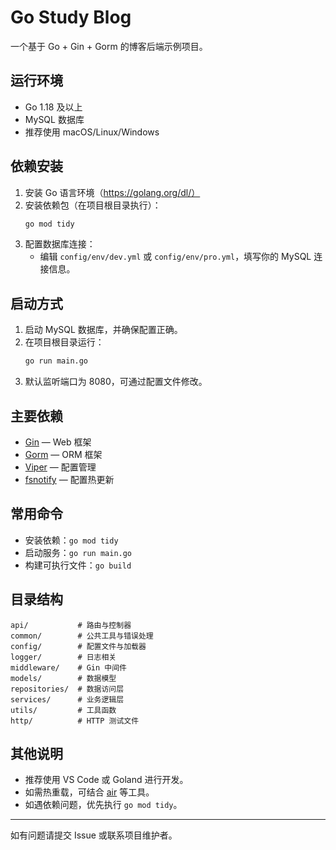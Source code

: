 # Go Study Blog

一个基于 Go + Gin + Gorm 的博客后端示例项目。

## 运行环境
- Go 1.18 及以上
- MySQL 数据库
- 推荐使用 macOS/Linux/Windows

## 依赖安装
1. 安装 Go 语言环境（https://golang.org/dl/）
2. 安装依赖包（在项目根目录执行）：
   ```sh
   go mod tidy
   ```
3. 配置数据库连接：
   - 编辑 `config/env/dev.yml` 或 `config/env/pro.yml`，填写你的 MySQL 连接信息。

## 启动方式
1. 启动 MySQL 数据库，并确保配置正确。
2. 在项目根目录运行：
   ```sh
   go run main.go
   ```
3. 默认监听端口为 8080，可通过配置文件修改。

## 主要依赖
- [Gin](https://github.com/gin-gonic/gin) — Web 框架
- [Gorm](https://gorm.io/) — ORM 框架
- [Viper](https://github.com/spf13/viper) — 配置管理
- [fsnotify](https://github.com/fsnotify/fsnotify) — 配置热更新

## 常用命令
- 安装依赖：`go mod tidy`
- 启动服务：`go run main.go`
- 构建可执行文件：`go build`

## 目录结构
```
api/           # 路由与控制器
common/        # 公共工具与错误处理
config/        # 配置文件与加载器
logger/        # 日志相关
middleware/    # Gin 中间件
models/        # 数据模型
repositories/  # 数据访问层
services/      # 业务逻辑层
utils/         # 工具函数
http/          # HTTP 测试文件
```

## 其他说明
- 推荐使用 VS Code 或 Goland 进行开发。
- 如需热重载，可结合 [air](https://github.com/cosmtrek/air) 等工具。
- 如遇依赖问题，优先执行 `go mod tidy`。

---
如有问题请提交 Issue 或联系项目维护者。
